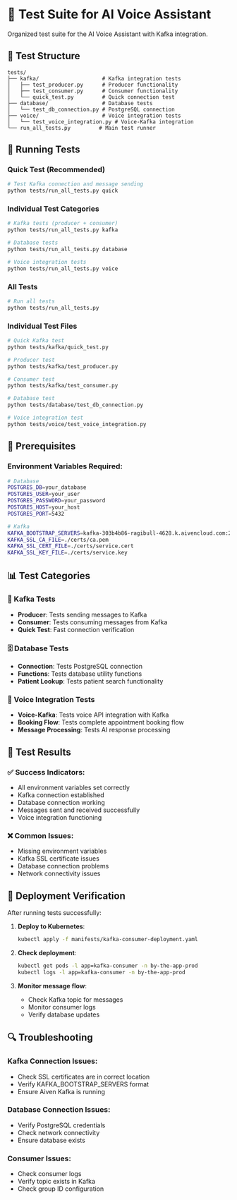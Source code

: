 # 🧪 Test Suite for AI Voice Assistant

Organized test suite for the AI Voice Assistant with Kafka integration.

## 📁 Test Structure

```
tests/
├── kafka/                    # Kafka integration tests
│   ├── test_producer.py      # Producer functionality
│   ├── test_consumer.py      # Consumer functionality
│   └── quick_test.py         # Quick connection test
├── database/                 # Database tests
│   └── test_db_connection.py # PostgreSQL connection
├── voice/                    # Voice integration tests
│   └── test_voice_integration.py # Voice-Kafka integration
└── run_all_tests.py         # Main test runner
```

## 🚀 Running Tests

### Quick Test (Recommended)
```bash
# Test Kafka connection and message sending
python tests/run_all_tests.py quick
```

### Individual Test Categories
```bash
# Kafka tests (producer + consumer)
python tests/run_all_tests.py kafka

# Database tests
python tests/run_all_tests.py database

# Voice integration tests
python tests/run_all_tests.py voice
```

### All Tests
```bash
# Run all tests
python tests/run_all_tests.py
```

### Individual Test Files
```bash
# Quick Kafka test
python tests/kafka/quick_test.py

# Producer test
python tests/kafka/test_producer.py

# Consumer test
python tests/kafka/test_consumer.py

# Database test
python tests/database/test_db_connection.py

# Voice integration test
python tests/voice/test_voice_integration.py
```

## 🔧 Prerequisites

### Environment Variables Required:
```bash
# Database
POSTGRES_DB=your_database
POSTGRES_USER=your_user
POSTGRES_PASSWORD=your_password
POSTGRES_HOST=your_host
POSTGRES_PORT=5432

# Kafka
KAFKA_BOOTSTRAP_SERVERS=kafka-303b4b86-ragibull-4628.k.aivencloud.com:28372
KAFKA_SSL_CA_FILE=./certs/ca.pem
KAFKA_SSL_CERT_FILE=./certs/service.cert
KAFKA_SSL_KEY_FILE=./certs/service.key
```

## 📊 Test Categories

### 🔌 Kafka Tests
- **Producer**: Tests sending messages to Kafka
- **Consumer**: Tests consuming messages from Kafka
- **Quick Test**: Fast connection verification

### 🗄️ Database Tests
- **Connection**: Tests PostgreSQL connection
- **Functions**: Tests database utility functions
- **Patient Lookup**: Tests patient search functionality

### 🎤 Voice Integration Tests
- **Voice-Kafka**: Tests voice API integration with Kafka
- **Booking Flow**: Tests complete appointment booking flow
- **Message Processing**: Tests AI response processing

## 🎯 Test Results

### ✅ Success Indicators:
- All environment variables set correctly
- Kafka connection established
- Database connection working
- Messages sent and received successfully
- Voice integration functioning

### ❌ Common Issues:
- Missing environment variables
- Kafka SSL certificate issues
- Database connection problems
- Network connectivity issues

## 🚀 Deployment Verification

After running tests successfully:

1. **Deploy to Kubernetes**:
   ```bash
   kubectl apply -f manifests/kafka-consumer-deployment.yaml
   ```

2. **Check deployment**:
   ```bash
   kubectl get pods -l app=kafka-consumer -n by-the-app-prod
   kubectl logs -l app=kafka-consumer -n by-the-app-prod
   ```

3. **Monitor message flow**:
   - Check Kafka topic for messages
   - Monitor consumer logs
   - Verify database updates

## 🔍 Troubleshooting

### Kafka Connection Issues:
- Check SSL certificates are in correct location
- Verify KAFKA_BOOTSTRAP_SERVERS format
- Ensure Aiven Kafka is running

### Database Connection Issues:
- Verify PostgreSQL credentials
- Check network connectivity
- Ensure database exists

### Consumer Issues:
- Check consumer logs
- Verify topic exists in Kafka
- Check group ID configuration
